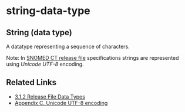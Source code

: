 # string-data-type

## String (data type)

A datatype representing a sequence of characters.

Note: In [SNOMED CT release file](https://confluence.ihtsdotools.org/display/DOCGLOSS/SNOMED+CT+release+file) specifications strings are represented using _Unicode_ _UTF-8_ encoding.

## Related Links

* [3.1.2 Release File Data Types](../../../3.1.2-Release-File-Data-Types_28739352.html)
* [Appendix C. Unicode UTF-8 encoding](../../../Appendix-C.-Unicode-UTF-8-encoding_33490103.html)
